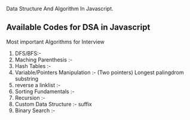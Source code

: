 Data Structure And Algorithm In Javascript.

## Available Codes for DSA in Javascript 

<!-- https://www.youtube.com/watch?v=jnoVtCKECmQ -->

Most important Algorithms for Interview 
1. DFS/BFS:-
2. Maching Parenthesis  :- 
3. Hash Tables  :- 
4. Variable/Pointers Manipulation :- (Two pointers) Longest palingdrom substring
5. reverse a linklist :- 
6. Sorting Fundamentals :- 
7. Recursion :- 
8. Custom Data Structure :- suffix 
9. Binary Search :- 
    

